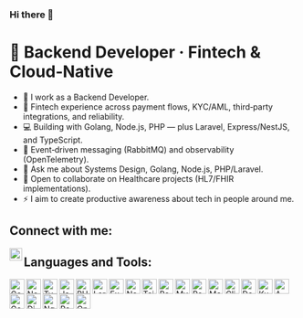 ### Hi there 👋

# 💫 Backend Developer · Fintech & Cloud‑Native

- 📱 I work as a Backend Developer.
- 🚀 Fintech experience across payment flows, KYC/AML, third‑party integrations, and reliability.
- 💻 Building with Golang, Node.js, PHP — plus Laravel, Express/NestJS, and TypeScript.
- 📡 Event‑driven messaging (RabbitMQ) and observability (OpenTelemetry).
- 💬 Ask me about Systems Design, Golang, Node.js, PHP/Laravel.
- 👯 Open to collaborate on Healthcare projects (HL7/FHIR implementations).
- ⚡ I aim to create productive awareness about tech in people around me.

## Connect with me:

[<img align="left" alt="samaasi | LinkedIn" width="22px" src="https://cdn.jsdelivr.net/npm/simple-icons@v3/icons/linkedin.svg" />](https://www.linkedin.com/in/samaasi/)
<!-- ![Profile Views](https://komarev.com/ghpvc/?username=samaasi&style=for-the-badge) -->

## Languages and Tools:

<!-- Languages -->
<img align="left" alt="Go" width="26px" height="26px" src="https://cdn.simpleicons.org/go/00ADD8" />
<img align="left" alt="Node.js" width="26px" height="26px" src="https://cdn.simpleicons.org/nodedotjs/339933" />
<img align="left" alt="TypeScript" width="26px" height="26px" src="https://cdn.simpleicons.org/typescript/3178C6" />
<img align="left" alt="JavaScript" width="26px" height="26px" src="https://cdn.simpleicons.org/javascript/F7DF1E" />
<img align="left" alt="PHP" width="26px" height="26px" src="https://cdn.simpleicons.org/php/777BB4" />

<!-- Frameworks & Libraries -->
<img align="left" alt="Laravel" width="26px" height="26px" src="https://cdn.simpleicons.org/laravel/FF2D20" />
<img align="left" alt="Express.js" width="26px" height="26px" src="https://cdn.simpleicons.org/express/000000" />
<img align="left" alt="NestJS" width="26px" height="26px" src="https://cdn.simpleicons.org/nestjs/E0234E" />
<img align="left" alt="TailwindCSS" width="26px" height="26px" src="https://cdn.simpleicons.org/tailwindcss/38B2AC" />

<!-- Databases & Caches -->
<img align="left" alt="PostgreSQL" width="26px" height="26px" src="https://cdn.simpleicons.org/postgresql/4169E1" />
<img align="left" alt="MySQL" width="26px" height="26px" src="https://cdn.simpleicons.org/mysql/005C84" />
<img align="left" alt="Redis" width="26px" height="26px" src="https://cdn.simpleicons.org/redis/DC382D" />
<img align="left" alt="MongoDB" width="26px" height="26px" src="https://cdn.simpleicons.org/mongodb/47A248" />
<img align="left" alt="ClickHouse" width="26px" height="26px" src="https://cdn.simpleicons.org/clickhouse/FCCC00" />
<!-- ![Redis](https://img.shields.io/badge/Redis-DC382D?style=for-the-badge&logo=redis&logoColor=white) -->

<!-- Cloud & DevOps -->
<img align="left" alt="Docker" width="26px" height="26px" src="https://cdn.simpleicons.org/docker/2496ED" />
<img align="left" alt="Kubernetes" width="26px" height="26px" src="https://cdn.simpleicons.org/kubernetes/326CE5" />
<img align="left" alt="AWS" width="26px" height="26px" src="https://cdn.simpleicons.org/amazonaws/232F3E" />
<img align="left" alt="Google Cloud" width="26px" height="26px" src="https://cdn.simpleicons.org/googlecloud/4285F4" />
<img align="left" alt="DigitalOcean" width="26px" height="26px" src="https://cdn.simpleicons.org/digitalocean/0067FF" />
<img align="left" alt="Nginx" width="26px" height="26px" src="https://cdn.simpleicons.org/nginx/009639" />
<img align="left" alt="RabbitMQ" width="26px" height="26px" src="https://cdn.simpleicons.org/rabbitmq/FF6600" />
<img align="left" alt="OpenTelemetry" width="26px" height="26px" src="https://cdn.simpleicons.org/opentelemetry/000000" />
<!--
# 🏆 Trophies

![GitHub Trophies](https://github-profile-trophy.vercel.app/?username=samaasi&theme=algolia&no-bg=true&no-frame=true)
--->
# 📊 GitHub Stats

![](https://github-readme-stats.vercel.app/api?username=samaasi&hide=contribs&theme=radical&hide_border=true&include_all_commits=true&count_private=true)<br/>
![](https://github-readme-streak-stats.herokuapp.com/?user=samaasi&theme=highcontrast&hide_border=true)<br/>
![](https://github-readme-stats-3bbwmps3s-benson-samasis-projects.vercel.app/api/top-langs/?username=samaasi&count_private=true&show_icons=true&theme=radical&hide_border=true&layout=compact&hide=HTML,CSS,Blade)

<!--
Suggestions:
- Add pinned projects using: https://github-readme-stats.vercel.app/api/pin?username=samaasi&repo=REPO_NAME
- Keep sections concise; focus on your current strengths and interests.
-->